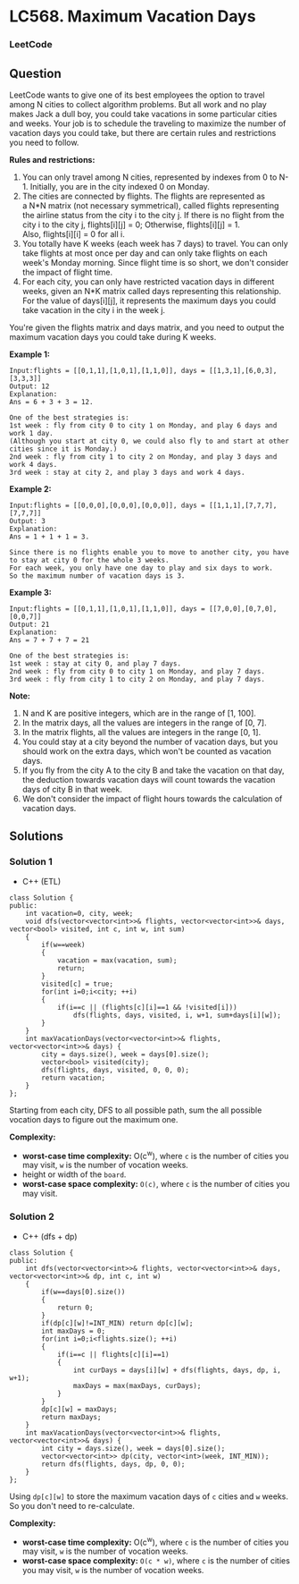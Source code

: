 # LC568. Maximum Vacation Days

### LeetCode

## Question

LeetCode wants to give one of its best employees the option to travel among N cities to collect algorithm problems. But all work and no play makes Jack a dull boy, you could take vacations in some particular cities and weeks. Your job is to schedule the traveling to maximize the number of vacation days you could take, but there are certain rules and restrictions you need to follow.

**Rules and restrictions:**

1.	You can only travel among N cities, represented by indexes from 0 to N-1. Initially, you are in the city indexed 0 on Monday.
2.	The cities are connected by flights. The flights are represented as a N*N matrix (not necessary symmetrical), called flights representing the airline status from the city i to the city j. If there is no flight from the city i to the city j, flights[i][j] = 0; Otherwise, flights[i][j] = 1. Also, flights[i][i] = 0 for all i.
3.	You totally have K weeks (each week has 7 days) to travel. You can only take flights at most once per day and can only take flights on each week's Monday morning. Since flight time is so short, we don't consider the impact of flight time.
4.	For each city, you can only have restricted vacation days in different weeks, given an N*K matrix called days representing this relationship. For the value of days[i][j], it represents the maximum days you could take vacation in the city i in the week j.

You're given the flights matrix and days matrix, and you need to output the maximum vacation days you could take during K weeks.

**Example 1:**

```
Input:flights = [[0,1,1],[1,0,1],[1,1,0]], days = [[1,3,1],[6,0,3],[3,3,3]]
Output: 12
Explanation: 
Ans = 6 + 3 + 3 = 12. 

One of the best strategies is:
1st week : fly from city 0 to city 1 on Monday, and play 6 days and work 1 day. 
(Although you start at city 0, we could also fly to and start at other cities since it is Monday.) 
2nd week : fly from city 1 to city 2 on Monday, and play 3 days and work 4 days.
3rd week : stay at city 2, and play 3 days and work 4 days.
```

**Example 2:**

```
Input:flights = [[0,0,0],[0,0,0],[0,0,0]], days = [[1,1,1],[7,7,7],[7,7,7]]
Output: 3
Explanation: 
Ans = 1 + 1 + 1 = 3. 

Since there is no flights enable you to move to another city, you have to stay at city 0 for the whole 3 weeks. 
For each week, you only have one day to play and six days to work. 
So the maximum number of vacation days is 3.
```

**Example 3:**

```
Input:flights = [[0,1,1],[1,0,1],[1,1,0]], days = [[7,0,0],[0,7,0],[0,0,7]]
Output: 21
Explanation:
Ans = 7 + 7 + 7 = 21

One of the best strategies is:
1st week : stay at city 0, and play 7 days. 
2nd week : fly from city 0 to city 1 on Monday, and play 7 days.
3rd week : fly from city 1 to city 2 on Monday, and play 7 days.
```

**Note:**

1.	N and K are positive integers, which are in the range of [1, 100].
2.	In the matrix days, all the values are integers in the range of [0, 7].
3.	In the matrix flights, all the values are integers in the range [0, 1].
4.	You could stay at a city beyond the number of vacation days, but you should work on the extra days, which won't be counted as vacation days.
5.	If you fly from the city A to the city B and take the vacation on that day, the deduction towards vacation days will count towards the vacation days of city B in that week.
6.	We don't consider the impact of flight hours towards the calculation of vacation days.

## Solutions

### Solution 1

* C++ (ETL)
```
class Solution {
public:
    int vacation=0, city, week;
    void dfs(vector<vector<int>>& flights, vector<vector<int>>& days, vector<bool> visited, int c, int w, int sum)
    {
        if(w==week)
        {
            vacation = max(vacation, sum);
            return;
        }
        visited[c] = true;
        for(int i=0;i<city; ++i)
        {
            if(i==c || (flights[c][i]==1 && !visited[i]))
                dfs(flights, days, visited, i, w+1, sum+days[i][w]);
        }
    }
    int maxVacationDays(vector<vector<int>>& flights, vector<vector<int>>& days) {
        city = days.size(), week = days[0].size();
        vector<bool> visited(city);
        dfs(flights, days, visited, 0, 0, 0);
        return vacation;
    }
};
```

Starting from each city, DFS to all possible path, sum the all possible vocation days to figure out the maximum one.

**Complexity:**

* **worst-case time complexity:** O(c<sup>w</sup>), where `c` is the number of cities you may visit, `w` is the number of vocation weeks.
*  height or width of the `board`.
* **worst-case space complexity:** `O(c)`, where `c` is the number of cities you may visit.

### Solution 2

* C++ (dfs + dp)
```
class Solution {
public:
    int dfs(vector<vector<int>>& flights, vector<vector<int>>& days, vector<vector<int>>& dp, int c, int w)
    {
        if(w==days[0].size())
        {
            return 0;
        }
        if(dp[c][w]!=INT_MIN) return dp[c][w];
        int maxDays = 0;
        for(int i=0;i<flights.size(); ++i)
        {
            if(i==c || flights[c][i]==1)
            {
                int curDays = days[i][w] + dfs(flights, days, dp, i, w+1);
                maxDays = max(maxDays, curDays);
            }
        }
        dp[c][w] = maxDays;
        return maxDays;
    }
    int maxVacationDays(vector<vector<int>>& flights, vector<vector<int>>& days) {
        int city = days.size(), week = days[0].size();
        vector<vector<int>> dp(city, vector<int>(week, INT_MIN));
        return dfs(flights, days, dp, 0, 0);
    }
};
```

Using `dp[c][w]` to store the maximum vacation days of `c` cities and `w` weeks. So you don't need to re-calculate.

**Complexity:**

* **worst-case time complexity:** O(c<sup>w</sup>), where `c` is the number of cities you may visit, `w` is the number of vocation weeks.
* **worst-case space complexity:** `O(c * w)`, where `c` is the number of cities you may visit, `w` is the number of vocation weeks.
